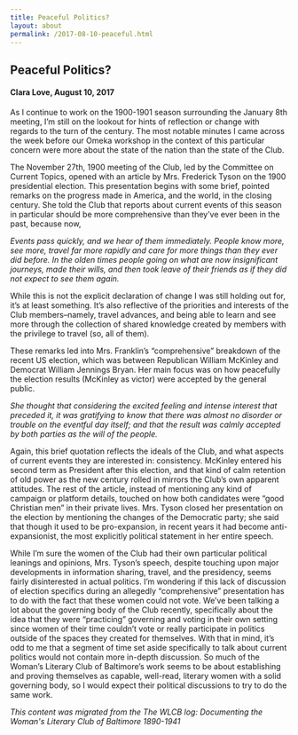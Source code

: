 ```yaml
---
title: Peaceful Politics?
layout: about
permalink: /2017-08-10-peaceful.html
---
```



## Peaceful Politics?
#### Clara Love, August 10, 2017

As I continue to work on the 1900-1901 season surrounding the January 8th meeting, I’m still on the lookout for hints of reflection or change with regards to the turn of the century. The most notable minutes I came across the week before our Omeka workshop in the context of this particular concern were more about the state of the nation than the state of the Club.

The November 27th, 1900 meeting of the Club, led by the Committee on Current Topics, opened with an article by Mrs. Frederick Tyson on the 1900 presidential election. This presentation begins with some brief, pointed remarks on the progress made in America, and the world, in the closing century. She told the Club that reports about current events of this season in particular should be more comprehensive than they’ve ever been in the past, because now,

*Events pass quickly, and we hear of them immediately. People know more, see more, travel far more rapidly and care for more things than they ever did before. In the olden times people going on what are now insignificant journeys, made their wills, and then took leave of their friends as if they did not expect to see them again.*

While this is not the explicit declaration of change I was still holding out for, it’s at least something. It’s also reflective of the priorities and interests of the Club members–namely, travel advances, and being able to learn and see more through the collection of shared knowledge created by members with the privilege to travel (so, all of them).

These remarks led into Mrs. Franklin’s “comprehensive” breakdown of the recent US election, which was between Republican William McKinley and Democrat William Jennings Bryan. Her main focus was on how peacefully the election results (McKinley as victor) were accepted by the general public.

*She thought that considering the excited feeling and intense interest that preceded it, it was gratifying to know that there was almost no disorder or trouble on the eventful day itself; and that the result was calmly accepted by both parties as the will of the people.*

Again, this brief quotation reflects the ideals of the Club, and what aspects of current events they are interested in: consistency. McKinley entered his second term as President after this election, and that kind of calm retention of old power as the new century rolled in mirrors the Club’s own apparent attitudes. The rest of the article, instead of mentioning any kind of campaign or platform details, touched on how both candidates were “good Christian men” in their private lives. Mrs. Tyson closed her presentation on the election by mentioning the changes of the Democratic party; she said that though it used to be pro-expansion, in recent years it had become anti-expansionist, the most explicitly political statement in her entire speech.

While I’m sure the women of the Club had their own particular political leanings and opinions, Mrs. Tyson’s speech, despite touching upon major developments in information sharing, travel, and the presidency, seems fairly disinterested in actual politics. I’m wondering if this lack of discussion of election specifics during an allegedly “comprehensive” presentation has to do with the fact that these women could not vote. We’ve been talking a lot about the governing body of the Club recently, specifically about the idea that they were “practicing” governing and voting in their own setting since women of their time couldn’t vote or really participate in politics outside of the spaces they created for themselves. With that in mind, it’s odd to me that a segment of time set aside specifically to talk about current politics would not contain more in-depth discussion. So much of the Woman’s Literary Club of Baltimore’s work seems to be about establishing and proving themselves as capable, well-read, literary women with a solid governing body, so I would expect their political discussions to try to do the same work.

*This content was migrated from the The WLCB log: Documenting the Woman's Literary Club of Baltimore 1890-1941*